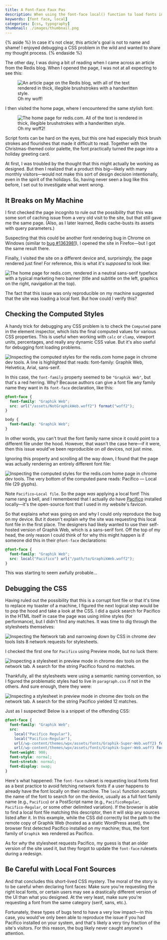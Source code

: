 ```yaml
---
title: A Font-Face Faux Pas
description: When using the font-face local() function to load fonts installed on a user's system, double-check that sure you're requesting the right font family.
keywords: [font face, local]
categories: [css, typography]
thumbnail: ./images/thumbnail.png
---
```


{% aside %}
In case it's not clear, this article's goal is not to name and shame! I enjoyed debugging a CSS problem in the wild and wanted to share my thought process.
{% endaside %}

The other day, I was doing a bit of reading when I came across an article from the Redis blog. When I opened the page, I was not at all expecting to see this:

<figure>
  <img src="./images/blog.png" alt="An article page on the Redis blog, with all of the text rendered in thick, illegible brushstrokes with a handwritten style." loading="eager" />
  <figcaption>Oh my woff!</figcaption>
</figure>

I then visited the home page, where I encountered the same stylish font:

<figure>
<img src="./images/home.png" alt="The home page for redis.com. All of the text is rendered in thick, illegible brushstrokes with a handwritten style." sizes="100vw" />
<figcaption>Oh my woff2!</figcaption>
</figure>

Script fonts can be hard on the eyes, but this one had especially thick brush strokes and flourishes that made it difficult to read. Together with the Christmas-themed color palette, the font practically turned the page into a holiday greeting card.

At first, I was troubled by the thought that this might actually be working as designed. But then I realized that a product this big—likely with many monthly visitors—would not make this sort of design decision intentionally, even in the spirit of the holidays. So, having never seen a bug like this before, I set out to investigate what went wrong.

## It Breaks on My Machine

I first checked the page incognito to rule out the possibility that this was some sort of caching issue from a very old visit to the site, but that still gave me the same page. (Also, as I later learned, Redis cache-busts its assets with query parameters.)

Suspecting that this could be another font rendering bug in Chrome on Windows (similar to [bug #1363981](https://bugs.chromium.org/p/chromium/issues/detail?id=1363981)), I opened the site in Firefox—but I got the same result there.

Finally, I visited the site on a different device and, surprisingly, the page rendered just fine! For reference, this is what it's *supposed* to look like:

![The home page for redis.com, rendered in a neutral sans-serif typeface with a typical marketing hero banner (title and subtitle on the left, graphics on the right, navigation at the top).](./images/expected.jpg)

The fact that this issue was only reproducible on my machine suggested that the site was loading a local font. But how could I verify this?

## Checking the Computed Styles

A handy trick for debugging any CSS problem is to check the `Computed` pane in the element inspector, which lists the final computed values for various CSS properties. This is useful when working with `calc` or `clamp`, viewport units, percentages, and really any dynamic CSS value. But it's also useful for debugging font loading problems.

![Inspecting the computed styles for the redis.com home page in chrome dev tools. A line is highlighted that reads: font-family: Graphik Web, Helvetica, Arial, sans-serif.](./images/computed-font-family.png)

In this case, the `font-family` property seemed to be `"Graphik Web"`, but that's a red herring. Why? Because authors can give a font file any family name they want in its `font-face` declaration, like this:

```css
@font-face {
  font-family: "Graphik Web";
  src: url("/assets/NotGraphikWeb.woff2") format("woff2");
}

body {
  font-family: "Graphik Web";
}
```

In other words, you can't trust the font family name since it could point to a different file under the hood. However, that wasn't the case here—if it were, then this issue would've been reproducible on *all* devices, not just mine.

Ignoring this property and scrolling all the way down, I found that the page was actually rendering an entirely different font file:

![Inspecting the computed styles for the redis.com home page in chrome dev tools. The very bottom of the computed pane reads: Pacifico — Local file (29 glyphs).](./images/computed-font-pacifico.png)

Note `Pacifico—Local file`. So the page *was* applying a local font! This name rang a bell, and I remembered that I actually *do* have [Pacifico](https://fonts.google.com/specimen/Pacifico/) installed locally—it's the open-source font that I used in my website's favicon.

So that explains *what* was going on and why I could only reproduce the bug on my device. But it doesn't explain *why* the site was requesting this local font file in the first place. The designers had likely wanted to use their self-hosted version of Graphik Web, which is a sans-serif font. Off the top of my head, the only reason I could think of for why this might happen is if someone did this in their `@font-face` declarations:

```css
@font-face {
  font-family: "Graphik Web";
  src: local("Pacifico") url("/path/to/GraphikWeb.woff2");
}
```

This was starting to seem awfully probable...

## Debugging the CSS

Having ruled out the possibility that this is a corrupt font file or that it's time to replace my toaster of a machine, I figured the next logical step would be to pop the hood and take a look at the CSS. I did a quick search for Pacifico in the HTML itself in case the page was using inline styles (for performance), but I didn't find any matches. It was time to dig through the stylesheets themselves:

![Inspecting the Network tab and narrowing down by CSS in chrome dev tools lists 8 network requests for stylesheets.](./images/css-network-requests.png)

I checked the first one for `Pacifico` using Preview mode, but no luck there:

![Inspecting a stylesheet in preview mode in chrome dev tools on the network tab. A search for the string Pacifico found no matches.](./images/styles-min-preview.png)

Thankfully, all the stylesheets were using a semantic naming convention, so I figured the problematic styles had to live in `paragraph.css` if not in the others. And sure enough, there they were:

![Inspecting a stylesheet in preview mode in chrome dev tools on the network tab. A search for the string Pacifico yielded 12 matches.](./images/network-pacifico.png)

Just as I suspected! Below is a snippet of the offending CSS:

```css
@font-face {
  font-family: "Graphik Web";
  src:
    local("Pacifico Regular"),
    local("Pacifico-Regular"),
    url(/wp-content/themes/wpx/assets/fonts/Graphik-Super-Web.woff2) format("woff2"),
    url(/wp-content/themes/wpx/assets/fonts/Graphik-Super-Web.woff) format("woff");
  font-weight: 900;
  font-style: normal;
  font-stretch: normal;
  font-display: swap;
}
```

Here's what happened: The `font-face` ruleset is requesting local fonts first as a best practice to avoid fetching network fonts if a user happens to already have the font locally on their machine. The `local` function accepts the name of the font to search for on the device, usually as a full font family name (e.g., `Pacifico`) or a PostScript name (e.g., `PacificoRegular`, `Pacifico-Regular`, or some other delimited variation). If the browser is able to find a local font file matching this descriptor, then it will skip any sources listed after it. In this example, while the CSS did correctly list the path to the remote copy of Graphik Web (hosted as a static WordPress asset), the browser first detected Pacifico installed on my machine; thus, the font family of `Graphik Web` rendered as Pacifico.

As for *why* the stylesheet requests Pacifico, my guess is that an older version of the site used it, but they forgot to update the `font-face` rulesets during a redesign.

## Be Careful with Local Font Sources

And that concludes this short-lived CSS mystery. The moral of the story is to be careful when declaring font faces: Make sure you're requesting the right local fonts, or certain users may see a drastically different version of the UI than what you designed. At the very least, make sure you're requesting a font from the same category (serif, sans, etc.).

Fortunately, these types of bugs tend to have a very low impact—in this case, you would've only been able to reproduce the issue if you had Pacifico installed on your system, and that's likely a very tiny fraction of the site's visitors. For this reason, the bug likely never caught anyone's attention.
